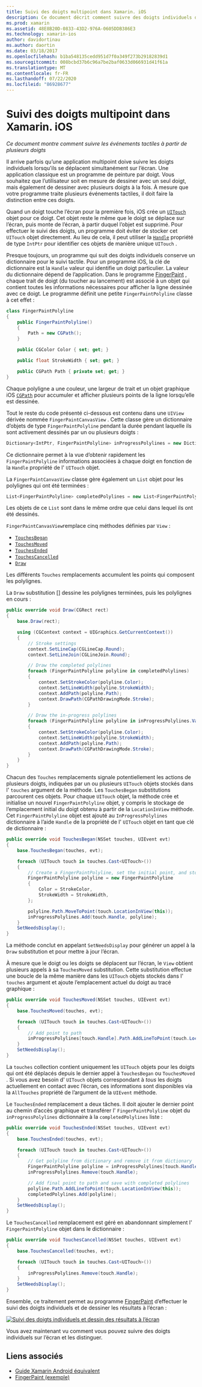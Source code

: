 ```yaml
---
title: Suivi des doigts multipoint dans Xamarin. iOS
description: Ce document décrit comment suivre des doigts individuels dans les gestes multipoint dans une application Xamarin. iOS. Il est axé sur un exemple d’application de peinture par doigt.
ms.prod: xamarin
ms.assetid: 48E8B20D-0833-43D2-976A-0605DDB386E3
ms.technology: xamarin-ios
author: davidortinau
ms.author: daortin
ms.date: 03/18/2017
ms.openlocfilehash: b1ba548135cedd951d7f0a349f273b29182839d1
ms.sourcegitcommit: 008bcbd37b6c96a7be2baf0633d066931d41f61a
ms.translationtype: MT
ms.contentlocale: fr-FR
ms.lasthandoff: 07/22/2020
ms.locfileid: "86928677"
---
```

# <a name="multi-touch-finger-tracking-in-xamarinios"></a>Suivi des doigts multipoint dans Xamarin. iOS

_Ce document montre comment suivre les événements tactiles à partir de plusieurs doigts_

Il arrive parfois qu’une application multipoint doive suivre les doigts individuels lorsqu’ils se déplacent simultanément sur l’écran. Une application classique est un programme de peinture par doigt. Vous souhaitez que l’utilisateur soit en mesure de dessiner avec un seul doigt, mais également de dessiner avec plusieurs doigts à la fois. À mesure que votre programme traite plusieurs événements tactiles, il doit faire la distinction entre ces doigts.

Quand un doigt touche l’écran pour la première fois, iOS crée un [`UITouch`](xref:UIKit.UITouch) objet pour ce doigt. Cet objet reste le même que le doigt se déplace sur l’écran, puis monte de l’écran, à partir duquel l’objet est supprimé. Pour effectuer le suivi des doigts, un programme doit éviter de stocker cet `UITouch` objet directement. Au lieu de cela, il peut utiliser la [`Handle`](xref:Foundation.NSObject.Handle) propriété de type `IntPtr` pour identifier ces objets de manière unique `UITouch` .

Presque toujours, un programme qui suit des doigts individuels conserve un dictionnaire pour le suivi tactile. Pour un programme iOS, la clé de dictionnaire est la `Handle` valeur qui identifie un doigt particulier. La valeur du dictionnaire dépend de l’application. Dans le programme [FingerPaint](https://docs.microsoft.com/samples/xamarin/ios-samples/applicationfundamentals-fingerpaint) , chaque trait de doigt (du toucher au lancement) est associé à un objet qui contient toutes les informations nécessaires pour afficher la ligne dessinée avec ce doigt. Le programme définit une petite `FingerPaintPolyline` classe à cet effet :

```csharp
class FingerPaintPolyline
{
    public FingerPaintPolyline()
    {
        Path = new CGPath();
    }

    public CGColor Color { set; get; }

    public float StrokeWidth { set; get; }

    public CGPath Path { private set; get; }
}
```

Chaque polyligne a une couleur, une largeur de trait et un objet graphique iOS [`CGPath`](xref:CoreGraphics.CGPath) pour accumuler et afficher plusieurs points de la ligne lorsqu’elle est dessinée.

Tout le reste du code présenté ci-dessous est contenu dans une `UIView` dérivée nommée `FingerPaintCanvasView` . Cette classe gère un dictionnaire d’objets de type `FingerPaintPolyline` pendant la durée pendant laquelle ils sont activement dessinés par un ou plusieurs doigts :

```csharp
Dictionary<IntPtr, FingerPaintPolyline> inProgressPolylines = new Dictionary<IntPtr, FingerPaintPolyline>();
```

Ce dictionnaire permet à la vue d’obtenir rapidement les `FingerPaintPolyline` informations associées à chaque doigt en fonction de la `Handle` propriété de l' `UITouch` objet.

La `FingerPaintCanvasView` classe gère également un `List` objet pour les polylignes qui ont été terminées :

```csharp
List<FingerPaintPolyline> completedPolylines = new List<FingerPaintPolyline>();
```

Les objets de ce `List` sont dans le même ordre que celui dans lequel ils ont été dessinés.

`FingerPaintCanvasView`remplace cinq méthodes définies par `View` :

- [`TouchesBegan`](xref:UIKit.UIResponder.TouchesBegan(Foundation.NSSet,UIKit.UIEvent))
- [`TouchesMoved`](xref:UIKit.UIResponder.TouchesMoved(Foundation.NSSet,UIKit.UIEvent))
- [`TouchesEnded`](xref:UIKit.UIResponder.TouchesEnded(Foundation.NSSet,UIKit.UIEvent))
- [`TouchesCancelled`](xref:UIKit.UIResponder.TouchesCancelled(Foundation.NSSet,UIKit.UIEvent))
- [`Draw`](xref:UIKit.UIView.Draw(CoreGraphics.CGRect))

Les différents `Touches` remplacements accumulent les points qui composent les polylignes.

La `Draw` substitution [] dessine les polylignes terminées, puis les polylignes en cours :

```csharp
public override void Draw(CGRect rect)
{
    base.Draw(rect);

    using (CGContext context = UIGraphics.GetCurrentContext())
    {
        // Stroke settings
        context.SetLineCap(CGLineCap.Round);
        context.SetLineJoin(CGLineJoin.Round);

        // Draw the completed polylines
        foreach (FingerPaintPolyline polyline in completedPolylines)
        {
            context.SetStrokeColor(polyline.Color);
            context.SetLineWidth(polyline.StrokeWidth);
            context.AddPath(polyline.Path);
            context.DrawPath(CGPathDrawingMode.Stroke);
        }

        // Draw the in-progress polylines
        foreach (FingerPaintPolyline polyline in inProgressPolylines.Values)
        {
            context.SetStrokeColor(polyline.Color);
            context.SetLineWidth(polyline.StrokeWidth);
            context.AddPath(polyline.Path);
            context.DrawPath(CGPathDrawingMode.Stroke);
        }
    }
}
```

Chacun des `Touches` remplacements signale potentiellement les actions de plusieurs doigts, indiquées par un ou plusieurs `UITouch` objets stockés dans l' `touches` argument de la méthode. Les `TouchesBegan` substitutions parcourent ces objets. Pour chaque `UITouch` objet, la méthode crée et initialise un nouvel `FingerPaintPolyline` objet, y compris le stockage de l’emplacement initial du doigt obtenu à partir de la `LocationInView` méthode. Cet `FingerPaintPolyline` objet est ajouté au `InProgressPolylines` dictionnaire à l’aide `Handle` de la propriété de l' `UITouch` objet en tant que clé de dictionnaire :

```csharp
public override void TouchesBegan(NSSet touches, UIEvent evt)
{
    base.TouchesBegan(touches, evt);

    foreach (UITouch touch in touches.Cast<UITouch>())
    {
        // Create a FingerPaintPolyline, set the initial point, and store it
        FingerPaintPolyline polyline = new FingerPaintPolyline
        {
            Color = StrokeColor,
            StrokeWidth = StrokeWidth,
        };

        polyline.Path.MoveToPoint(touch.LocationInView(this));
        inProgressPolylines.Add(touch.Handle, polyline);
    }
    SetNeedsDisplay();
}
```

La méthode conclut en appelant `SetNeedsDisplay` pour générer un appel à la `Draw` substitution et pour mettre à jour l’écran.

À mesure que le doigt ou les doigts se déplacent sur l’écran, le `View` obtient plusieurs appels à sa `TouchesMoved` substitution. Cette substitution effectue une boucle de la même manière dans les `UITouch` objets stockés dans l' `touches` argument et ajoute l’emplacement actuel du doigt au tracé graphique :

```csharp
public override void TouchesMoved(NSSet touches, UIEvent evt)
{
    base.TouchesMoved(touches, evt);

    foreach (UITouch touch in touches.Cast<UITouch>())
    {
        // Add point to path
        inProgressPolylines[touch.Handle].Path.AddLineToPoint(touch.LocationInView(this));
    }
    SetNeedsDisplay();
}
```

La `touches` collection contient uniquement les `UITouch` objets pour les doigts qui ont été déplacés depuis le dernier appel à `TouchesBegan` ou `TouchesMoved` . Si vous avez besoin d' `UITouch` objets correspondant à *tous* les doigts actuellement en contact avec l’écran, ces informations sont disponibles via la `AllTouches` propriété de l’argument de la `UIEvent` méthode.

Le `TouchesEnded` remplacement a deux tâches. Il doit ajouter le dernier point au chemin d’accès graphique et transférer l' `FingerPaintPolyline` objet du `inProgressPolylines` dictionnaire à la `completedPolylines` liste :

```csharp
public override void TouchesEnded(NSSet touches, UIEvent evt)
{
    base.TouchesEnded(touches, evt);

    foreach (UITouch touch in touches.Cast<UITouch>())
    {
        // Get polyline from dictionary and remove it from dictionary
        FingerPaintPolyline polyline = inProgressPolylines[touch.Handle];
        inProgressPolylines.Remove(touch.Handle);

        // Add final point to path and save with completed polylines
        polyline.Path.AddLineToPoint(touch.LocationInView(this));
        completedPolylines.Add(polyline);
    }
    SetNeedsDisplay();
}
```

Le `TouchesCancelled` remplacement est géré en abandonnant simplement l' `FingerPaintPolyline` objet dans le dictionnaire :

```csharp
public override void TouchesCancelled(NSSet touches, UIEvent evt)
{
    base.TouchesCancelled(touches, evt);

    foreach (UITouch touch in touches.Cast<UITouch>())
    {
        inProgressPolylines.Remove(touch.Handle);
    }
    SetNeedsDisplay();
}
```

Ensemble, ce traitement permet au programme [FingerPaint](https://docs.microsoft.com/samples/xamarin/ios-samples/applicationfundamentals-fingerpaint) d’effectuer le suivi des doigts individuels et de dessiner les résultats à l’écran :

[![Suivi des doigts individuels et dessin des résultats à l’écran](touch-tracking-images/image01.png)](touch-tracking-images/image01.png#lightbox)

Vous avez maintenant vu comment vous pouvez suivre des doigts individuels sur l’écran et les distinguer.

## <a name="related-links"></a>Liens associés

- [Guide Xamarin Android équivalent](~/android/app-fundamentals/touch/touch-tracking.md)
- [FingerPaint (exemple)](https://docs.microsoft.com/samples/xamarin/ios-samples/applicationfundamentals-fingerpaint)
